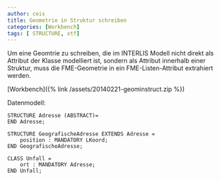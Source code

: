 ```yaml
---
author: ceis
title: Geometrie in Struktur schreiben
categories: [Workbench]
tags: [ STRUCTURE, xtf]
---
```


Um eine Geomtrie zu schreiben, die im INTERLIS Modell nicht direkt als Attribut der Klasse modelliert ist, 
sondern als Attribut innerhalb einer Struktur, muss die FME-Geometrie in ein FME-Listen-Attribut extrahiert werden.

[Workbench]({% link /assets/20140221-geominstruct.zip %})

Datenmodell:

	STRUCTURE Adresse (ABSTRACT)=
	END Adresse;
	
	STRUCTURE GeografischeAdresse EXTENDS Adresse =
		position : MANDATORY LKoord;
	END GeografischeAdresse;
	
	CLASS Unfall =
		ort : MANDATORY Adresse;
	END Unfall;

